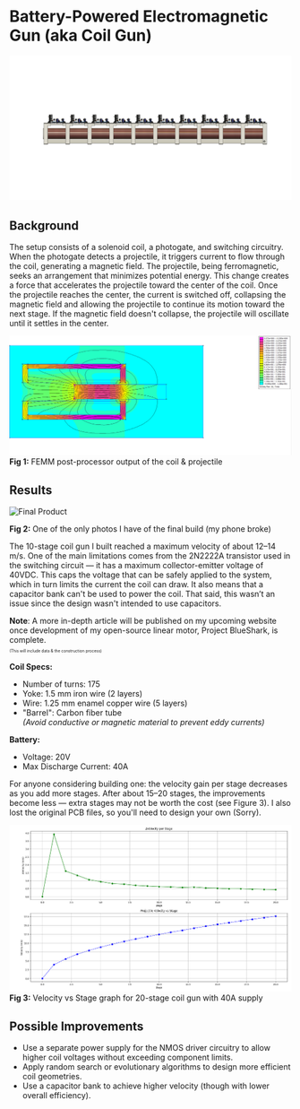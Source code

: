 # Battery-Powered Electromagnetic Gun (aka Coil Gun)
![Fusion Model 10 stages](images/10-stage-side-profile-fusion-360.png) 

## Background

The setup consists of a solenoid coil, a photogate, and switching circuitry. When the photogate detects a projectile, it triggers current to flow through the coil, generating a magnetic field. The projectile, being ferromagnetic, seeks an arrangement that minimizes potential energy. This change creates a force that accelerates the projectile toward the center of the coil. Once the projectile reaches the center, the current is switched off, collapsing the magnetic field and allowing the projectile to continue its motion toward the next stage. If the magnetic field doesn't collapse, the projectile will oscillate until it settles in the center.

![FEMM Post-processor Output](images/Finite-element-magnetic-methods-output.png)  
<b>Fig 1:</b> FEMM post-processor output of the coil & projectile

## Results

<img src="images/10-stages-finished.png" alt="Final Product" width="400"/>
  
<b>Fig 2:</b> One of the only photos I have of the final build (my phone broke)

The 10-stage coil gun I built reached a maximum velocity of about 12–14 m/s. One of the main limitations comes from the 2N2222A transistor used in the switching circuit — it has a maximum collector-emitter voltage of 40VDC. This caps the voltage that can be safely applied to the system, which in turn limits the current the coil can draw. It also means that a capacitor bank can't be used to power the coil. That said, this wasn’t an issue since the design wasn't intended to use capacitors.

<b>Note</b>: A more in-depth article will be published on my upcoming website once development of my open-source linear motor, Project BlueShark, is complete.  
<span style="font-size: 50%;">(This will include data & the construction process)</span>
      
**Coil Specs:**
- Number of turns: 175
- Yoke: 1.5 mm iron wire (2 layers)
- Wire: 1.25 mm enamel copper wire (5 layers)
- "Barrel": Carbon fiber tube  
  _(Avoid conductive or magnetic material to prevent eddy currents)_

**Battery:**
- Voltage: 20V
- Max Discharge Current: 40A

For anyone considering building one: the velocity gain per stage decreases as you add more stages. After about 15–20 stages, the improvements become less — extra stages may not be worth the cost (see Figure 3). I also lost the original PCB files, so you'll need to design your own (Sorry).

![Velocity vs Stage](images/20-stages-graph.png)  
<b>Fig 3:</b> Velocity vs Stage graph for 20-stage coil gun with 40A supply

## Possible Improvements

- Use a separate power supply for the NMOS driver circuitry to allow higher coil voltages without exceeding component limits.
- Apply random search or evolutionary algorithms to design more efficient coil geometries.
- Use a capacitor bank to achieve higher velocity (though with lower overall efficiency).
